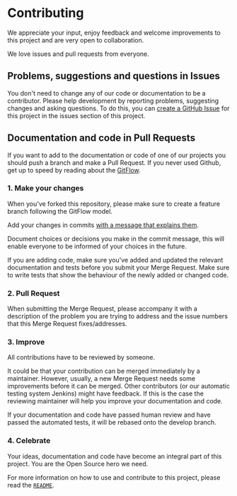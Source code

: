 # Contributing

We appreciate your input, enjoy feedback and welcome improvements to this project and are very open to collaboration.

We love issues and pull requests from everyone.

## Problems, suggestions and questions in Issues

You don't need to change any of our code or documentation to be a contributor.
Please help development by reporting problems, suggesting changes and asking questions.
To do this, you can [create a GitHub Issue](https://help.github.com/articles/creating-an-issue/) for this project in the issues section of this project.

## Documentation and code in Pull Requests

If you want to add to the documentation or code of one of our projects you should push a branch and make a Pull Request.
If you never used Github, get up to speed by reading about the [GitFlow](https://datasift.github.io/gitflow/IntroducingGitFlow.html).

### 1. Make your changes

When you've forked this repository, please make sure to create a feature branch following the GitFlow model.

Add your changes in commits [with a message that explains them](https://robots.thoughtbot.com/5-useful-tips-for-a-better-commit-message).

Document choices or decisions you make in the commit message, this will enable everyone to be informed of your choices in the future.

If you are adding code, make sure you've added and updated the relevant documentation and tests before you submit your Merge Request.
Make sure to write tests that show the behaviour of the newly added or changed code.

### 2. Pull Request

When submitting the Merge Request, please accompany it with a description of the problem you are trying to address and the issue numbers that this Merge Request fixes/addresses.

### 3. Improve

All contributions have to be reviewed by someone.

It could be that your contribution can be merged immediately by a maintainer.
However, usually, a new Merge Request needs some improvements before it can be merged.
Other contributors (or our automatic testing system Jenkins) might have feedback.
If this is the case the reviewing maintainer will help you improve your documentation and code.

If your documentation and code have passed human review and have passed the automated tests, it will be rebased onto the develop branch.

### 4. Celebrate

Your ideas, documentation and code have become an integral part of this project. You are the Open Source hero we need.

For more information on how to use and contribute to this project, please read the [`README`](README.md).
